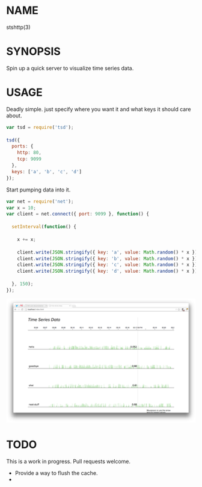# NAME
stshttp(3)

# SYNOPSIS
Spin up a quick server to visualize time series data.

# USAGE
Deadly simple. just specify where you want it and what keys it should care about.

```js
var tsd = require('tsd');

tsd({
  ports: {
    http: 80,
    tcp: 9099
  },
  keys: ['a', 'b', 'c', 'd']
});
```

Start pumping data into it.
```js
var net = require('net');
var x = 10;
var client = net.connect({ port: 9099 }, function() {
  
  setInterval(function() {

    x += x;

    client.write(JSON.stringify({ key: 'a', value: Math.random() * x }) + '\n' );
    client.write(JSON.stringify({ key: 'b', value: Math.random() * x }) + '\n' );
    client.write(JSON.stringify({ key: 'c', value: Math.random() * x }) + '\n' );
    client.write(JSON.stringify({ key: 'd', value: Math.random() * x }) + '\n' );

  }, 150);
});
```

![Loqui](/screenshot.png)

# TODO
This is a work in progress. Pull requests welcome.

 - Provide a way to flush the cache.
 - 